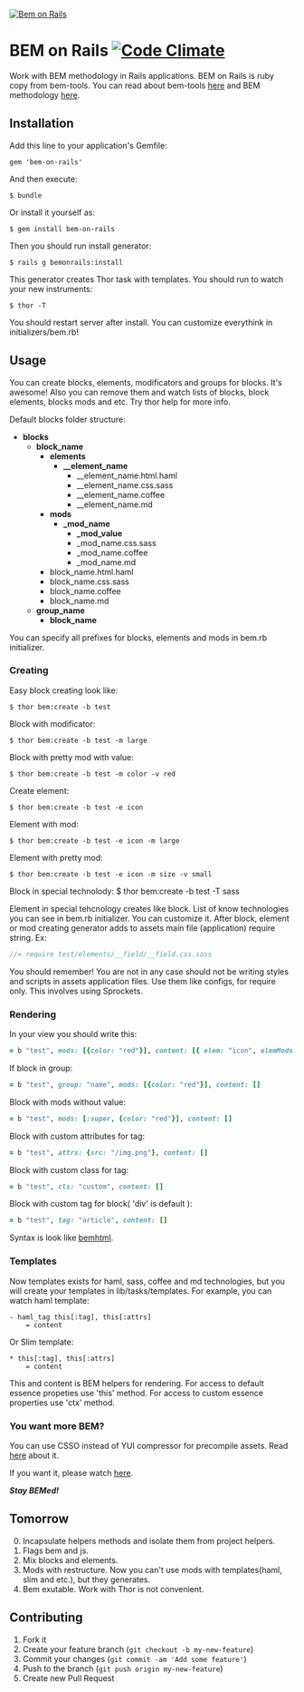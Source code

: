 [![Bem on Rails](http://habrastorage.org/storage3/551/97d/0c5/55197d0c503e312952195b2ae0e4c337.png)](https://github.com/verybigman/bem-on-rails)

# BEM on Rails [![Code Climate](https://codeclimate.com/github/verybigman/bem-on-rails.png)](https://codeclimate.com/github/verybigman/bem-on-rails)

Work with BEM methodology in Rails applications. BEM on Rails is ruby copy from bem-tools. 
You can read about bem-tools [here](http://bem.info/tools/bem/) and BEM methodology [here](http://bem.info/method/).

## Installation

Add this line to your application's Gemfile:

    gem 'bem-on-rails'

And then execute:

    $ bundle

Or install it yourself as:

    $ gem install bem-on-rails
    
Then you should run install generator:

    $ rails g bemonrails:install

This generator creates Thor task with templates. You should run to watch your new instruments:
    
    $ thor -T 
    
You should restart server after install. 
You can customize everythink in initializers/bem.rb!

## Usage

You can create blocks, elements, modificators and groups for blocks. It's awesome! Also you can remove them and watch lists of blocks, block elements, blocks mods and etc. Try thor help for more info.

Default blocks folder structure:
 - **blocks**
   - **block_name**
     - **elements**
       - **__element_name**
         - __element_name.html.haml
         - __element_name.css.sass
         - __element_name.coffee
         - __element_name.md
     - **mods**
       - **_mod_name**
         - **_mod_value**
         - _mod_name.css.sass
         - _mod_name.coffee
         - _mod_name.md
     - block_name.html.haml
     - block_name.css.sass
     - block_name.coffee
     - block_name.md
   - **group_name**
     - **block_name**

You can specify all prefixes for blocks, elements and mods in bem.rb initializer.

### Creating

Easy block creating look like:

    $ thor bem:create -b test
    
Block with modificator:

    $ thor bem:create -b test -m large

Block with pretty mod with value:
    
    $ thor bem:create -b test -m color -v red

Create element:

    $ thor bem:create -b test -e icon
    
Element with mod:

    $ thor bem:create -b test -e icon -m large
    
Element with pretty mod:

    $ thor bem:create -b test -e icon -m size -v small

Block in special technolody:
    $ thor bem:create -b test -T sass

Element in special tehcnology creates like block. List of know technologies you can see in bem.rb
initializer. You can customize it. After block, element or mod creating generator 
adds to assets main file (application) require string. Ex:
```sass
//= require test/elements/__field/__field.css.sass
```
You should remember! You are not in any case should not be writing styles and scripts in assets application files.
Use them like configs, for require only. This involves using Sprockets.

### Rendering

In your view you should write this:
```ruby
= b "test", mods: [{color: "red"}], content: [{ elem: "icon", elemMods: [{size: "small"}] }]
```

If block in group:
```ruby
= b "test", group: "name", mods: [{color: "red"}], content: []
```

Block with mods without value:
```ruby
= b "test", mods: [:super, {color: "red"}], content: []
```

Block with custom attributes for tag:
```ruby
= b "test", attrs: {src: "/img.png"}, content: []
```

Block with custom class for tag:
```ruby
= b "test", cls: "custom", content: []
```

Block with custom tag for block( 'div' is default ):
```ruby
= b "test", tag: "article", content: []
```

Syntax is look like [bemhtml](http://ru.bem.info/articles/bemhtml-reference/).

### Templates

Now templates exists for haml, sass, coffee and md technologies, but you will create your templates in
lib/tasks/templates. For example, you can watch haml template:
```haml
- haml_tag this[:tag], this[:attrs]
	= content
```
Or Slim template:
```slim
* this[:tag], this[:attrs]
	= content
```
This and content is BEM helpers for rendering. For access to default essence propeties use 'this' method.
For access to custom essence properties use 'ctx' method.

### You want more BEM?

You can use CSSO instead of YUI compressor for precompile assets. 
Read [here](http://habrahabr.ru/post/181880/) about it.

If you want it, please watch [here](https://github.com/Vasfed/csso-rails).

*__Stay BEMed!__*

## Tomorrow

0. Incapsulate helpers methods and isolate them from project helpers.
1. Flags bem and js.
2. Mix blocks and elements.
3. Mods with restructure. Now you can't use mods with templates(haml, slim and etc.), but they generates.
4. Bem exutable. Work with Thor is not convenient.

## Contributing

1. Fork it
2. Create your feature branch (`git checkout -b my-new-feature`)
3. Commit your changes (`git commit -am 'Add some feature'`)
4. Push to the branch (`git push origin my-new-feature`)
5. Create new Pull Request
